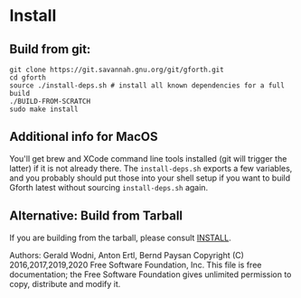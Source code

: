 # Install
## Build from git:

    git clone https://git.savannah.gnu.org/git/gforth.git
    cd gforth
    source ./install-deps.sh # install all known dependencies for a full build
    ./BUILD-FROM-SCRATCH
    sudo make install

## Additional info for MacOS ##

You'll get brew and XCode command line tools installed (git will trigger the
latter) if it is not already there.  The `install-deps.sh` exports a few
variables, and you probably should put those into your shell setup if you want
to build Gforth latest without sourcing `install-deps.sh` again.

## Alternative: Build from Tarball
If you are building from the tarball, please consult [INSTALL](INSTALL).

Authors: Gerald Wodni, Anton Ertl, Bernd Paysan
Copyright (C) 2016,2017,2019,2020 Free Software Foundation, Inc.
This file is free documentation; the Free Software Foundation gives
unlimited permission to copy, distribute and modify it.
